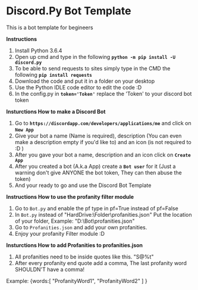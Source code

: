 # Discord.Py Bot Template
This is a bot template for begineers

**Instructions**

1. Install Python 3.6.4
2. Open up cmd and type in the following **`python -m pip install -U discord.py`**
3. To be able to send requests to sites simply type in the CMD the following **`pip install requests`**
4. Download the code and put it in a folder on your desktop
5. Use the Python IDLE code editor to edit the code :D
6. In the config.py in **`token='Token'`** replace the 'Token' to your discord bot token

**Insturctions How to make a Discord Bot**

1. Go to **`https://discordapp.com/developers/applications/me`** and click on **`New App`**
2. Give your bot a name (Name is required), description (You can even make a description empty if you'd like to) and an icon (is not required to :D )
3. After you gave your bot a name, description and an icon click on **`Create App`**
4. After you created a bot (A.k.a App) create a **`Bot user`** for it (Just a warning don't give ANYONE the bot token, They can then abuse the token)
5. And your ready to go and use the Discord Bot Template

**Instructions How to use the profanity filter module**

1. Go to `Bot.py` and enable the pf type in pf=True instead of pf=False
2. In `Bot.py` instead of "HardDrive:\Folder\profanities.json" Put the location of your folder, Example: "D:\Bot\profanities.json"
3. Go to `Profanities.json` and add your own profanities.
4. Enjoy your profanity Filter module :D

**Insturctions How to add Profanities to profanities.json**

1. All profanities need to be inside quotes like this. "S@%t"
2. After every profanity end quote add a comma, The last profanity word SHOULDN'T have a comma!

Example:
  {words:[
    "ProfanityWord1",
    "ProfanityWord2"
    ]
  }
  




